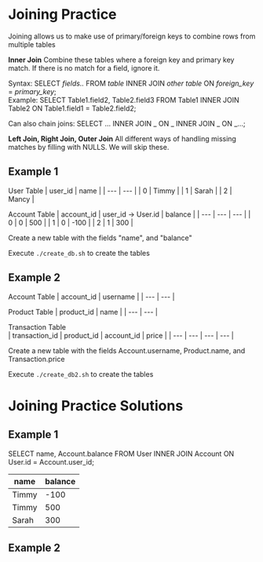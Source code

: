 # Joining Practice
Joining allows us to make use of primary/foreign keys to combine rows from multiple tables

__Inner Join__
Combine these tables where a foreign key and primary key match. If there is no match for a field, ignore it. 

Syntax: SELECT *fields..* FROM *table* INNER JOIN *other table* ON *foreign_key* = *primary_key*;  
Example: SELECT Table1.field2, Table2.field3 FROM Table1 INNER JOIN Table2 ON Table1.field1 = Table2.field2;  

Can also chain joins:
SELECT ... INNER JOIN _ ON _ INNER JOIN _ ON _...;

__Left Join, Right Join, Outer Join__
All different ways of handling missing matches by filling with NULLS. We will skip these. 

## Example 1
User Table
| user_id | name | 
| --- | --- | 
| 0 | Timmy | 
| 1 | Sarah | 
| 2 | Mancy | 

Account Table
| account_id | user_id -> User.id | balance | 
| --- | --- | --- | 
| 0 | 0 | 500 |
| 1 | 0 | -100 | 
| 2 | 1 | 300 | 

Create a new table with the fields "name", and "balance"

Execute `./create_db.sh` to create the tables

## Example 2
Account Table
| account_id | username | 
| --- | --- |

Product Table
| product_id | name | 
| --- | --- |

Transaction Table  
| transaction_id | product_id | account_id | price |
| --- | --- | --- | --- | 

Create a new table with the fields Account.username, Product.name, and Transaction.price  

Execute `./create_db2.sh` to create the tables  

# Joining Practice Solutions
## Example 1
SELECT name, Account.balance FROM User INNER JOIN Account ON User.id = Account.user_id;

| name | balance | 
| --- | --- | 
| Timmy | -100 | 
| Timmy | 500 | 
| Sarah | 300 |

## Example 2